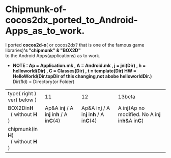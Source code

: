 Chipmunk-of-cocos2dx_ported_to_Android-Apps_as_to_work.
=============================
I ported **cocos2d-x**( or cocos2dx? that is one of the famous game libraries)**'s "chipmunk" & "BOX2D"**  
to the Android Apps(applications) as  to work.  
  
* **NOTE : Ap = Application.mk , A = Android.mk , j = jni(Dir) , h =  helloworld(Dir) , C = Classes(Dir) , t = template(Dir)
  HW = HelloWorld(Dir.topDir of this changing,not abobe helloworldDir.)** Dir(fld) = Directory(or Folder)

<table><tr><td>type( right )<br>ver( below )</td><td>11</td><td>12</td><td>13beta</td></tr>
<tr><td>BOX2Din<b>H</b><br>&nbsp; ( without <b>H</b> )</td>
<td>Ap&A in<b>j</b> / A in<b>j</b> in<b>h</b> / A in<b>C</b>(4)<br></td>
<td>Ap&A in<b>j</b> / A in<b>j</b> in<b>h</b> / A in<b>C</b>(4)<br></td>
<td>A in<b>j</b>(Ap no modified. No A in<b>j</b> in<b>h</b>&A in<b>C</b>)<br></td></tr>

<tr><td>chipmunk(in <b>H</b>)<br>&nbsp; ( without <b>H</b> )</td>
<td><br>&nbsp;</td>
<td><br>&nbsp;</td>
<td><br>&nbsp;</td></tr></table>

</pre>

  
